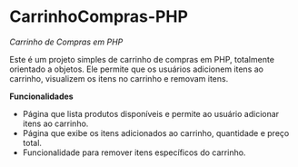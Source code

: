 # CarrinhoCompras-PHP
 
*Carrinho de Compras em PHP*

Este é um projeto simples de carrinho de compras em PHP, totalmente orientado a objetos. Ele permite que os usuários adicionem itens ao carrinho, visualizem os itens no carrinho e removam itens.

**Funcionalidades**

 - Página que lista produtos disponíveis e permite ao usuário adicionar itens ao carrinho.
 - Página que exibe os itens adicionados ao carrinho, quantidade e preço total.
 - Funcionalidade para remover itens específicos do carrinho.
